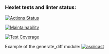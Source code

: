 ### Hexlet tests and linter status:
[![Actions Status](https://github.com/Unt0ten/python-project-50/workflows/hexlet-check/badge.svg)](https://github.com/Unt0ten/python-project-50/actions)

[![Maintainability](https://api.codeclimate.com/v1/badges/f0558d6041b77793fad6/maintainability)](https://codeclimate.com/github/Unt0ten/python-project-50/maintainability)

[![Test Coverage](https://api.codeclimate.com/v1/badges/f0558d6041b77793fad6/test_coverage)](https://codeclimate.com/github/Unt0ten/python-project-50/test_coverage)


Example of the generate_diff module:
[![asciicast](https://asciinema.org/a/5LGFatg8a9rbLKbchj7NZCSPr.svg)](https://asciinema.org/a/5LGFatg8a9rbLKbchj7NZCSPr)
